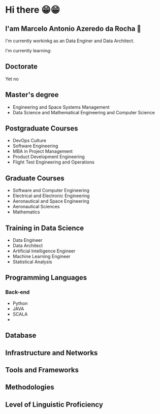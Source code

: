 # Hi there 😁😁
## I'am Marcelo Antonio Azeredo da Rocha 🦅
 I'm currently workinkg as an Data Enginer and Data Architect.
 
 I'm currently learning:
## Doctorate
Yet no 

## Master's degree 
 - Engineering and Space Systems Management
 - Data Science and Mathematical Engineering and Computer Science
 
## Postgraduate Courses
 - DevOps Culture
 - Software Engineering
 - MBA in Project Management
 - Product Development Engineering
 - Flight Test Engineering and Operations
 
## Graduate Courses 
 - Software and Computer Engineering
 - Electrical and Electronic Engineering
 - Aeronautical and Space Engineering
 - Aeronautical Sciences
 - Mathematics

## Training in Data Science
 - Data Engineer
 - Data Architect
 - Artificial Intelligence Engineer
 - Machine Learning Engineer 
 - Statistical Analysis

## Programming Languages
### Back-end
 - Python 
 - JAVA
 - SCALA
 - 
## Database

## Infrastructure and Networks

## Tools and Frameworks

## Methodologies

## Level of Linguistic Proficiency
<!--
**oengmarcelo/oengmarcelo** is a ✨ _special_ ✨ repository because its `README.md` (this file) appears on your GitHub profile.

Here are some ideas to get you started:

- 🔭 I’m currently working on ...
- 🌱 I’m currently learning ...
- 👯 I’m looking to collaborate on ...
- 🤔 I’m looking for help with ...
- 💬 Ask me about ...
- 📫 How to reach me: ...
- 😄 Pronouns: ...
- ⚡ Fun fact: ...
-->
